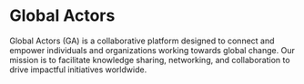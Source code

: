 # Global Actors

Global Actors (GA) is a collaborative platform designed to connect and empower individuals and organizations working towards global change. Our mission is to facilitate knowledge sharing, networking, and collaboration to drive impactful initiatives worldwide.
